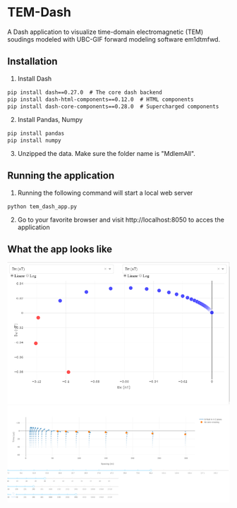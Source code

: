 # TEM-Dash
A Dash application to visualize time-domain electromagnetic (TEM) soudings modeled with UBC-GIF forward modeling software em1dtmfwd.

## Installation

1. Install Dash

```
pip install dash==0.27.0  # The core dash backend
pip install dash-html-components==0.12.0  # HTML components
pip install dash-core-components==0.28.0  # Supercharged components
```
2. Install Pandas, Numpy

```
pip install pandas
pip install numpy
```

3. Unzipped the data. Make sure the folder name is "MdlemAll".

## Running the application

1. Running the following command will start a local web server

```
python tem_dash_app.py
```
2. Go to your favorite browser and visit http://localhost:8050 to acces the application

## What the app looks like

![figure1](app_capture.PNG)
![figure2](app_capture2.png)


